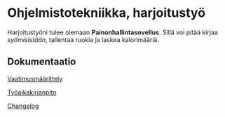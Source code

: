 # Ohjelmistotekniikka, harjoitustyö
Harjoitustyöni tulee olemaan **Painonhallintasovellus**. Sillä voi pitää 
kirjaa *syömisistään*, tallentaa ruokia ja laskea kalorimääriä.

## Dokumentaatio

[Vaatimusmäärittely](https://github.com/TerhiRoksa/ot-harjoitustyo/blob/main/dokumentaatio/vaatimusmaarittely.md)

[Työaikakirjanpito](https://github.com/TerhiRoksa/ot-harjoitustyo/blob/main/dokumentaatio/tyoaikakirjanpito.md)

[Changelog](https://github.com/TerhiRoksa/ot-harjoitustyo/blob/main/dokumentaatio/changelog.md)
